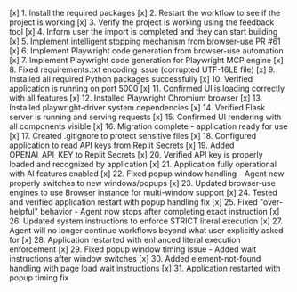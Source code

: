 [x] 1. Install the required packages
[x] 2. Restart the workflow to see if the project is working
[x] 3. Verify the project is working using the feedback tool
[x] 4. Inform user the import is completed and they can start building
[x] 5. Implement intelligent stopping mechanism from browser-use PR #61
[x] 6. Implement Playwright code generation from browser-use automation
[x] 7. Implement Playwright code generation for Playwright MCP engine
[x] 8. Fixed requirements.txt encoding issue (corrupted UTF-16LE file)
[x] 9. Installed all required Python packages successfully
[x] 10. Verified application is running on port 5000
[x] 11. Confirmed UI is loading correctly with all features
[x] 12. Installed Playwright Chromium browser
[x] 13. Installed playwright-driver system dependencies
[x] 14. Verified Flask server is running and serving requests
[x] 15. Confirmed UI rendering with all components visible
[x] 16. Migration complete - application ready for use
[x] 17. Created .gitignore to protect sensitive files
[x] 18. Configured application to read API keys from Replit Secrets
[x] 19. Added OPENAI_API_KEY to Replit Secrets
[x] 20. Verified API key is properly loaded and recognized by application
[x] 21. Application fully operational with AI features enabled
[x] 22. Fixed popup window handling - Agent now properly switches to new windows/popups
[x] 23. Updated browser-use engines to use Browser instance for multi-window support
[x] 24. Tested and verified application restart with popup handling fix
[x] 25. Fixed "over-helpful" behavior - Agent now stops after completing exact instruction
[x] 26. Updated system instructions to enforce STRICT literal execution
[x] 27. Agent will no longer continue workflows beyond what user explicitly asked for
[x] 28. Application restarted with enhanced literal execution enforcement
[x] 29. Fixed popup window timing issue - Added wait instructions after window switches
[x] 30. Added element-not-found handling with page load wait instructions
[x] 31. Application restarted with popup timing fix